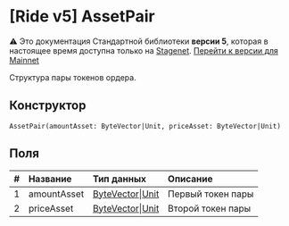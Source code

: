 # [Ride v5] AssetPair

:warning: Это документация Стандартной библиотеки **версии 5**, которая в настоящее время доступна только на [Stagenet](/ru/blockchain/blockchain-network/). [Перейти к версии для Mainnet](/ru/ride/structures/common-structures/asset-pair)

Структура пары токенов ордера.

## Конструктор

``` ride
AssetPair(amountAsset: ByteVector|Unit, priceAsset: ByteVector|Unit)
```

## Поля

|   #   | Название | Тип данных | Описание |
| :--- | :--- | :--- | :--- |
| 1 | amountAsset | [ByteVector](/ru/ride/v5/data-types/byte-vector)&#124;[Unit](/ru/ride/v5/data-types/unit) | Первый токен пары |
| 2 | priceAsset | [ByteVector](/ru/ride/v5/data-types/byte-vector)&#124;[Unit](/ru/ride/v5/data-types/unit) | Второй токен пары |
